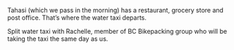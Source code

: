 Tahasi (which we pass in the morning) has a restaurant, grocery store and post office. That’s where the water taxi departs. 

Split water taxi with Rachelle, member of BC Bikepacking group who will be taking the taxi the same day as us.
